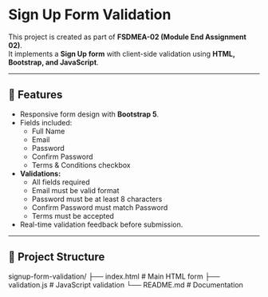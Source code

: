 # Sign Up Form Validation

This project is created as part of **FSDMEA-02 (Module End Assignment 02)**.  
It implements a **Sign Up form** with client-side validation using **HTML, Bootstrap, and JavaScript**.

---

## 🚀 Features
- Responsive form design with **Bootstrap 5**.
- Fields included:
  - Full Name
  - Email
  - Password
  - Confirm Password
  - Terms & Conditions checkbox
- **Validations:**
  - All fields required
  - Email must be valid format
  - Password must be at least 8 characters
  - Confirm Password must match Password
  - Terms must be accepted
- Real-time validation feedback before submission.

---

## 📂 Project Structure
signup-form-validation/
├── index.html # Main HTML form
├── validation.js # JavaScript validation
└── README.md # Documentation
